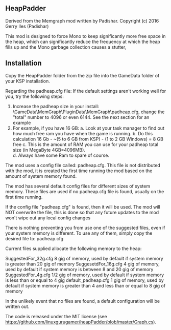 ## HeapPadder

Derived from the Memgraph mod written by Padishar.
Copyright (c) 2016 Gerry Iles (Padishar)


This mod is designed to force Mono to keep significantly more free space in the heap, which can significantly reduce the frequency at which the heap fills up and the Mono garbage collection causes a stutter,

## Installation
Copy the HeapPadder folder from the zip file into the GameData folder of your KSP installation.

Regarding the padheap.cfg file:
If the default settings aren't working well for you, try the following steps:

1. Increase the padheap size in your install: \GameData\MemGraph\PluginData\MemGraph\padheap.cfg, change the "total" number to 4096 
   or even 6144. See the next section for an example
2. For example, if you have 16 GB:
	a. Look at your task manager to find out ﻿how much free ram you have when the game is running. 
	b. Do this calculation 16 Gb - ~(5 to 6 GB from KSP) - (1 to 2 GB Windows) = 8 GB free
	c. This is the amount of RAM you can use for your padheap total size (in MegaByte 4GB=4096MB).  
	d.  Always have some Ram to spare of course. 

The mod uses a config file called:  padheap.cfg.  This file is not distributed with the mod, it is created the first time running the mod based on the amount of system memory found.

The mod has several default config files for different sizes of system memory.  These files are used if no padheap.cfg file is found, usually on the first time running.

If the config file "padheap.cfg" is found, then it will be used.  The mod will NOT overwrite the file, this is done so that any future updates to the mod won't wipe out any local config changes

There is nothing preventing you from use one of the suggested files, even if your system memory is different.  To use any of them, simply copy the desired file to:  padheap.cfg

Current files supplied allocate the following memory to the heap:

SuggestedFor_32g.cfg	8 gig of memory, used by default if system memory is greater than 20 gig of memory
SuggesetdFor_16g.cfg	4 gig of memory, used by default if system memory is between 8 and 20 gig of memory
SuggestedFor_4g.cfg		1/2 gig of memory, used by default if system memory is less than or equal to 4 gig
default_padheap.cfg		1 gig of memory, used by default if system memory is greater than 4 and less than or equal to 8 gig of memory

In the unlikely event that no files are found, a default configuration will be written out.

The code is released under the MIT license (see https://github.com/linuxgurugamer/heapPadder/blob/master/Graph.cs).


